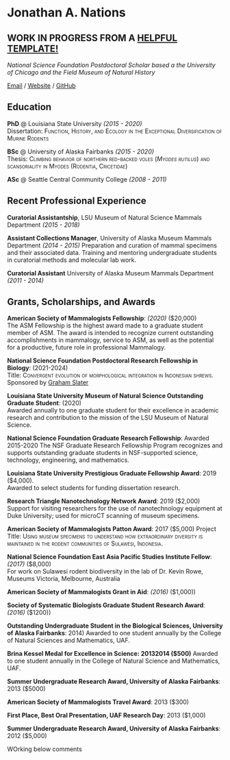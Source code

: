 # Jonathan A. Nations   
## **WORK IN PROGRESS FROM A [ HELPFUL TEMPLATE!](https://workwithcarolyn.com/blog/digital-cv-guide)**  

_National Science Foundation Postdoctoral Scholar based a the University of Chicago and the Field Museum of Natural History_ <br>

[Email](mailto:jonnatiions@gmail.com) / [Website](https://jonnynations.com/) / [GitHub](https://github.com/jonnations/) 

## Education

**PhD** @ Louisiana State University *(2015 - 2020)* <br>
Dissertation: <span style="font-variant:small-caps;">Function, History, and Ecology in the Exceptional Diversification of Murine Rodents</span>  

**BSc** @ University of Alaska Fairbanks *(2015 - 2020)* <br>
Thesis: <span style="font-variant:small-caps;">Climbing behavior of northern red-backed voles (*Myodes rutilus*) and scansoriality in Myodes (Rodentia, Cricetidae)</span>  

**ASc** @ Seattle Central Community College _(2008 - 2011)_ <br>

## Recent Professional Experience  

**Curatorial Assistantship**, LSU Museum of Natural Science Mammals Department *(2015 - 2018)*

**Assistant Collections Manager**, University of Alaska Museum Mammals Department *(2014 - 2015)*
Preparation and curation of mammal specimens and their associated data. Training and mentoring undergraduate students in curatorial methods and molecular lab work.

**Curatorial Assistant** University of Alaska Museum Mammals Department *(2011 - 2014)*
<!--()
Preparation and curation of mammal specimens and their associated data.
Behind­the­scenes tours of the research departments and collection range for public visitors.
Student Conservation Association:
Intern, Denali National Park, University of Alaska Museum, Summer 2014 & Summer 2015
Training 3 underrepresented high school students in museum specimen preparation.
Leading a crew of 15 high school students on a week-long survey of small mammals in Denali National Park.)
-->

    
## Grants, Scholarships, and Awards  
**American Society of Mammalogists Fellowship**: *(2020)* ($20,000)   
The ASM Fellowship is the highest award made to a graduate student member of ASM. The award is intended to recognize current outstanding accomplishments in mammalogy, service to ASM, as well as the potential for a productive, future role in professional Mammalogy.

**National Science Foundation Postdoctoral Research Fellowship in Biology**: (2021-2024)  
Title: <span style="font-variant:small-caps;">Convergent evolution of morphological integration in Indonesian shrews.</span>  
Sponsored by [Graham Slater](https://fourdimensionalbiology.com/)  

**Louisiana State University Museum of Natural Science Outstanding Graduate Student**: (2020)   
Awarded annually to one graduate student for their excellence in academic research and contribution to the mission of the LSU Museum of Natural Science.  

**National Science Foundation Graduate Research Fellowship**: Awarded 2015-2020
The NSF Graduate Research Fellowship Program recognizes and supports outstanding graduate students in NSF-supported science, technology, engineering, and mathematics.

**Louisiana State University Prestigious Graduate Fellowship Award**: 2019 ($4,000).   
Awarded to select students for funding dissertation research.

**Research Triangle Nanotechnology Network Award**: 2019 ($2,000)
Support for visiting researchers for the use of nanotechnology equipment at Duke University; used for microCT scanning of museum specimens.  

**American Society of Mammalogists Patton Award**: 2017 ($5,000)
Project Title: <span style="font-variant:small-caps;">Using museum specimens to understand how extraordinary diversity is maintained in the rodent communities of Sulawesi, Indonesia.</span>  

**National Science Foundation East Asia Pacific Studies Institute Fellow**: *(2017)* ($8,000)  
For work on Sulawesi rodent biodiversity in the lab of Dr. Kevin Rowe, Museums Victoria, Melbourne, Australia

**American Society of Mammalogists Grant in Aid**: *(2016)* ($1,000))

**Society of Systematic Biologists Graduate Student Research Award**: *(2016)* ($1200))

**Outstanding Undergraduate Student in the Biological Sciences, University of Alaska Fairbanks**: 2014)
Awarded to one student annually by the College of Natural Sciences and Mathematics, UAF.

**Brina Kessel Medal for Excellence in Science: 2013­2014 ($500)**
Awarded to one student annually in the College of Natural Science and Mathematics, UAF.

**Summer Undergraduate Research Award, University of Alaska Fairbanks**: 2013 ($5000) 

**American Society of Mammalogists Travel Award**: 2013 ($300)

**First Place, Best Oral Presentation, UAF Research Day**: 2013 ($1,000)  

**Summer Undergraduate Research Award, University of Alaska Fairbanks**: 2012 ($5,000)  

<!--(Clean up 
[//]: # (UAF Research Day: 2013. Winner, First Place, Best Oral Presentation ($1,000))   

[comment]: # (To attend conference in Philadelphia, PA.    )  

[comment]: # (Fred Beeler Memorial Scholarship: 2012­2013 ($3,000)  )  

[comment]: # (Distributed by UAF to outstanding undergraduate students.  )  

[comment]: # (Summer Undergraduate Research Award: 2012 ($5,000)    )  

[comment]: # (Undergraduate Research and Scholarly Activity (URSA), University of Alaska, Fairbanks.)  )
-->

WOrking below comments
